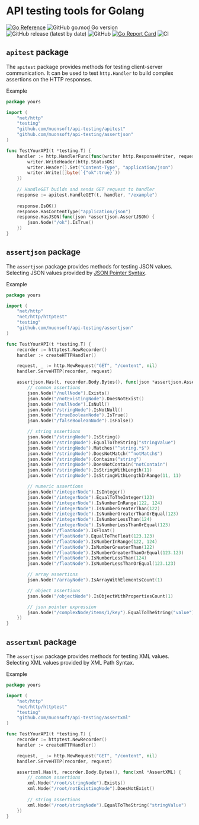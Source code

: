 # API testing tools for Golang

[![Go Reference](https://pkg.go.dev/badge/github.com/muonsoft/api-testing.svg)](https://pkg.go.dev/github.com/muonsoft/api-testing)
![GitHub go.mod Go version](https://img.shields.io/github/go-mod/go-version/muonsoft/api-testing)
![GitHub release (latest by date)](https://img.shields.io/github/v/release/muonsoft/api-testing)
![GitHub](https://img.shields.io/github/license/muonsoft/api-testing)
[![Go Report Card](https://goreportcard.com/badge/github.com/muonsoft/api-testing)](https://goreportcard.com/report/github.com/muonsoft/api-testing)
![CI](https://github.com/muonsoft/api-testing/workflows/CI/badge.svg?branch=master)

## `apitest` package

The `apitest` package provides methods for testing client-server communication.
It can be used to test `http.Handler` to build complex assertions on the HTTP responses.

Example

```go
package yours

import (
	"net/http"
	"testing"
	"github.com/muonsoft/api-testing/apitest"
	"github.com/muonsoft/api-testing/assertjson"
)

func TestYourAPI(t *testing.T) {
    handler := http.HandlerFunc(func(writer http.ResponseWriter, request *http.Request) {
        writer.WriteHeader(http.StatusOK)
        writer.Header().Set("Content-Type", "application/json")
        writer.Write([]byte(`{"ok":true}`))
    })
    
    // HandleGET builds and sends GET request to handler
    response := apitest.HandleGET(t, handler, "/example")
    
    response.IsOK()
    response.HasContentType("application/json")
    response.HasJSON(func(json *assertjson.AssertJSON) {
        json.Node("/ok").IsTrue()
    })
}
```

## `assertjson` package

The `assertjson` package provides methods for testing JSON values. Selecting JSON values provided by [JSON Pointer Syntax](https://tools.ietf.org/html/rfc6901).

Example

```go
package yours

import (
    "net/http"
    "net/http/httptest"
    "testing"
    "github.com/muonsoft/api-testing/assertjson"
)

func TestYourAPI(t *testing.T) {
    recorder := httptest.NewRecorder()
    handler := createHTTPHandler()

    request, _ := http.NewRequest("GET", "/content", nil)
    handler.ServeHTTP(recorder, request)

    assertjson.Has(t, recorder.Body.Bytes(), func(json *assertjson.AssertJSON) {
        // common assertions
        json.Node("/nullNode").Exists()
        json.Node("/notExistingNode").DoesNotExist()
        json.Node("/nullNode").IsNull()
        json.Node("/stringNode").IsNotNull()
        json.Node("/trueBooleanNode").IsTrue()
        json.Node("/falseBooleanNode").IsFalse()

        // string assertions
        json.Node("/stringNode").IsString()
        json.Node("/stringNode").EqualToTheString("stringValue")
        json.Node("/stringNode").Matches("^string.*$")
        json.Node("/stringNode").DoesNotMatch("^notMatch$")
        json.Node("/stringNode").Contains("string")
        json.Node("/stringNode").DoesNotContain("notContain")
        json.Node("/stringNode").IsStringWithLength(11)
        json.Node("/stringNode").IsStringWithLengthInRange(11, 11)

        // numeric assertions
        json.Node("/integerNode").IsInteger()
        json.Node("/integerNode").EqualToTheInteger(123)
        json.Node("/integerNode").IsNumberInRange(122, 124)
        json.Node("/integerNode").IsNumberGreaterThan(122)
        json.Node("/integerNode").IsNumberGreaterThanOrEqual(123)
        json.Node("/integerNode").IsNumberLessThan(124)
        json.Node("/integerNode").IsNumberLessThanOrEqual(123)
        json.Node("/floatNode").IsFloat()
        json.Node("/floatNode").EqualToTheFloat(123.123)
        json.Node("/floatNode").IsNumberInRange(122, 124)
        json.Node("/floatNode").IsNumberGreaterThan(122)
        json.Node("/floatNode").IsNumberGreaterThanOrEqual(123.123)
        json.Node("/floatNode").IsNumberLessThan(124)
        json.Node("/floatNode").IsNumberLessThanOrEqual(123.123)

        // array assertions
        json.Node("/arrayNode").IsArrayWithElementsCount(1)

        // object assertions
        json.Node("/objectNode").IsObjectWithPropertiesCount(1)

        // json pointer expression
        json.Node("/complexNode/items/1/key").EqualToTheString("value")
    })
}
```

## `assertxml` package

The `assertjson` package provides methods for testing XML values. Selecting XML values provided by XML Path Syntax.

Example

```go
package yours

import (
    "net/http"
    "net/http/httptest"
    "testing"
    "github.com/muonsoft/api-testing/assertxml"
)

func TestYourAPI(t *testing.T) {
    recorder := httptest.NewRecorder()
    handler := createHTTPHandler()

    request, _ := http.NewRequest("GET", "/content", nil)
    handler.ServeHTTP(recorder, request)

    assertxml.Has(t, recorder.Body.Bytes(), func(xml *AssertXML) {
        // common assertions
        xml.Node("/root/stringNode").Exists()
        xml.Node("/root/notExistingNode").DoesNotExist()
  
        // string assertions
        xml.Node("/root/stringNode").EqualToTheString("stringValue")
    })
}
```
